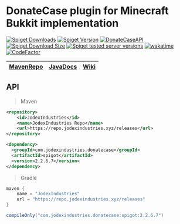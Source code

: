 # DonateCase plugin for Minecraft Bukkit implementation
[![Spiget Downloads](https://img.shields.io/spiget/downloads/106701?label=Spigot%20downloads)](https://www.spigotmc.org/resources/donatecase.106701/)
[![Spiget Version](https://img.shields.io/spiget/version/106701?label=DonateCase)](https://www.spigotmc.org/resources/donatecase.106701/)
[![DonateCaseAPI](https://repo.jodexindustries.xyz/api/badge/latest/releases/com/jodexindustries/donatecase/spigot?color=40c14a&name=DonateCaseAPI&prefix=v)](https://wiki.jodexindustries.xyz/docs/DonateCase/API/install)
[![Spiget Download Size](https://img.shields.io/spiget/download-size/106701)](https://www.spigotmc.org/resources/donatecase.106701/)
[![Spiget tested server versions](https://img.shields.io/spiget/tested-versions/106701)](https://www.spigotmc.org/resources/donatecase.106701/)
[![wakatime](https://wakatime.com/badge/user/829f0c0b-33fd-4885-a87a-8ee676d706fd/project/eaecf335-b19a-4642-9d6c-2637e4a392f5.svg)](https://wakatime.com/badge/user/829f0c0b-33fd-4885-a87a-8ee676d706fd/project/eaecf335-b19a-4642-9d6c-2637e4a392f5)
[![CodeFactor](https://www.codefactor.io/repository/github/jodexx/donatecase/badge)](https://www.codefactor.io/repository/github/jodexx/donatecase)

| [MavenRepo](https://repo.jodexindustries.xyz/#/releases/com/jodexindustries/donatecase/) | [JavaDocs](https://repo.jodexindustries.xyz/javadoc/releases/com/jodexindustries/donatecase/spigot/latest) | [Wiki](https://wiki.jodexindustries.xyz/docs/DonateCase/API/donatecase-api-main) |
|------------------------------------------------------------------------------------------|------------------------------------------------------------------------------------------------------------|----------------------------------------------------------------------------------|



## API
> Maven
```xml
<repository>
    <id>JodexIndustries</id>
    <name>JodexIndustries Repo</name>
    <url>https://repo.jodexindustries.xyz/releases</url>
</repository>
```
```xml
<dependency>
  <groupId>com.jodexindustries.donatecase</groupId>
  <artifactId>spigot</artifactId>
  <version>2.2.6.7</version>
</dependency>
```
> Gradle
```groovy
maven {
    name = "JodexIndustries"
    url = "https://repo.jodexindustries.xyz/releases"
}
```
```groovy
compileOnly("com.jodexindustries.donatecase:spigot:2.2.6.7")
```
